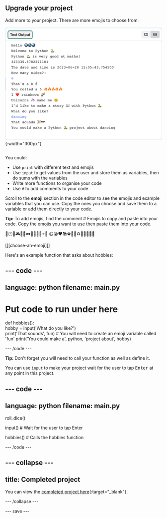 ## Upgrade your project

<div style="display: flex; flex-wrap: wrap">
<div style="flex-basis: 200px; flex-grow: 1; margin-right: 15px;">
Add more to your project. There are more emojis to choose from.
  </div>
<div>

![A longer project in the output area with more text, emoji, and inputs.](images/upgrade_ideas.png){:width="300px"} 

</div>
</div>

You could:
+ Use `print` with different text and emojis
+ Use `input` to get values from the user and store them as variables, then do sums with the variables
+ Write more functions to organise your code
+ Use `#` to add comments to your code

Scroll to the **emoji** section in the code editor to see the emojis and example variables that you can use. Copy the ones you choose and save them to a variable or add them directly to your code.

**Tip:** To add emojis, find the comment # Emojis to copy and paste into your code. Copy the emojis you want to use then paste them into your code.

📅🕒🎨🎮🔬🎉🕶️🎲🦄🚀💯⭐💛 😃😜❤️📚⚽🎾👟♻️🌳🔥✨🥺🌈

[[[choose-an-emoji]]]

Here's an example function that asks about hobbies:

--- code ---
---
language: python
filename: main.py
---

# Put code to run under here
def hobbies():   
hobby = input('What do you like?')   
print('That sounds', fun)  # You will need to create an emoji variable called 'fun' print('You could make a', python, 'project about', hobby)

--- /code ---

**Tip:** Don't forget you will need to call your function as well as define it.

You can use `input` to make your project wait for the user to tap <kbd>Enter</kbd> at any point in this project.

--- code ---
---
language: python
filename: main.py
---

roll_dice()

input()  # Wait for the user to tap Enter

hobbies()  # Calls the hobbies function

--- /code ---

--- collapse ---
---
title: Completed project
---

You can view the [completed project here](https://editor.raspberrypi.org/en/projects/hello-world-solution){:target="_blank"}.

--- /collapse ---

--- save ---
